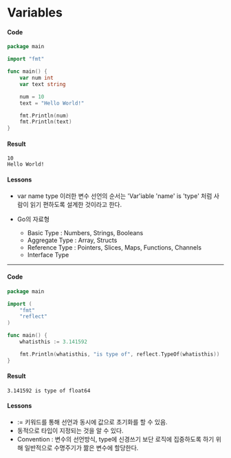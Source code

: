 # Variables

#### Code
```go
package main

import "fmt"

func main() {
	var num int
	var text string

	num = 10
	text = "Hello World!"

	fmt.Println(num)
	fmt.Println(text)
}

```
#### Result

```
10
Hello World!
```

#### Lessons

- var name type 이러한 변수 선언의 순서는 'Var'iable 'name' is 'type' 처럼 사람이 읽기 편하도록 설계한 것이라고 한다.

- Go의 자료형
  - Basic Type : Numbers, Strings, Booleans 
  - Aggregate Type : Array, Structs
  - Reference Type : Pointers, Slices, Maps, Functions, Channels
  - Interface Type



<hr>

#### Code
```go
package main

import (
	"fmt"
	"reflect"
)

func main() {
	whatisthis := 3.141592

	fmt.Println(whatisthis, "is type of", reflect.TypeOf(whatisthis))
}

```

#### Result
```
3.141592 is type of float64
```

#### Lessons
- := 키워드를 통해 선언과 동시에 값으로 초기화를 할 수 있음.
- 동적으로 타입이 지정되는 것을 알 수 있다.
- Convention : 변수의 선언방식, type에 신경쓰기 보단 로직에 집중하도록 하기 위해 일반적으로 수명주기가 짦은 변수에 할당한다.